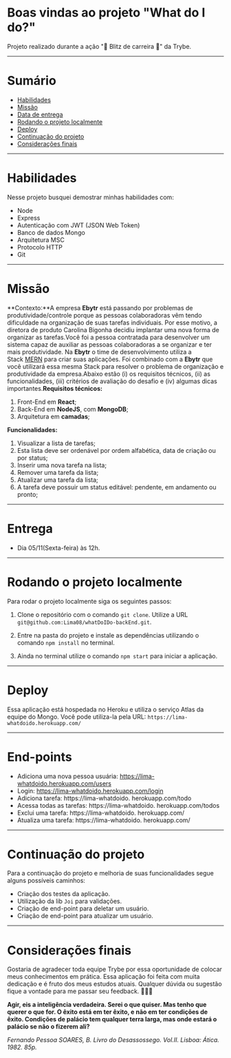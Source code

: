 # Boas vindas ao projeto "What do I do?"

Projeto realizado durante a ação ":rotating_light: Blitz de carreira :rotating_light:" da Trybe.

---

# Sumário

- [Habilidades](#habilidades)
- [Missão](#missão)
- [Data de entrega](#entrega)
- [Rodando o projeto localmente](#Rodando)
- [Deploy](#Deploy)
- [Continuação do projeto](#Continuaçãodoprojeto)
- [Considerações finais](#Consideraçõesfinais)

---

# Habilidades

Nesse projeto busquei demostrar minhas habilidades com:

- Node
- Express
- Autenticação com JWT (JSON Web Token)
- Banco de dados Mongo
- Arquitetura MSC
- Protocolo HTTP
- Git

---

# Missão

**Contexto:**A empresa **Ebytr** está passando por problemas de produtividade/controle porque as pessoas colaboradoras vêm tendo dificuldade na organização de suas tarefas individuais. Por esse motivo, a diretora de produto Carolina Bigonha decidiu implantar uma nova forma de organizar as tarefas.Você foi a pessoa contratada para desenvolver um sistema capaz de auxiliar as pessoas colaboradoras a se organizar e ter mais produtividade. Na **Ebytr** o time de desenvolvimento utiliza a Stack [MERN](https://www.mongodb.com/mern-stack) para criar suas aplicações. Foi combinado com a **Ebytr** que você utilizará essa mesma Stack para resolver o problema de organização e produtividade da empresa.Abaixo estão (i) os requisitos técnicos, (ii) as funcionalidades, (iii) critérios de avaliação do desafio e (iv) algumas dicas importantes.**Requisitos técnicos:**

1. Front-End em **React**;
2. Back-End em **NodeJS**, com **MongoDB**;
3. Arquitetura em **camadas**;

**Funcionalidades:**

1. Visualizar a lista de tarefas;
2. Esta lista deve ser ordenável por ordem alfabética, data de criação ou por status;
3. Inserir uma nova tarefa na lista;
4. Remover uma tarefa da lista;
5. Atualizar uma tarefa da lista;
6. A tarefa deve possuir um status editável: pendente, em andamento ou pronto;

---

# Entrega

- Dia 05/11(Sexta-feira) às 12h.

---

# Rodando o projeto localmente

Para rodar o projeto localmente siga os seguintes passos:

1. Clone o repositório com o comando `git clone`. Utilize a URL `git@github.com:Lima08/whatDoIDo-backEnd.git`.

2. Entre na pasta do projeto e instale as dependências utilizando o comando `npm install` no terminal.
3. Ainda no terminal utilize o comando `npm start` para iniciar a aplicação.



---

# Deploy

Essa aplicação está hospedada no Heroku e utiliza o serviço Atlas da equipe do Mongo. Você pode utiliza-la pela URL: `https://lima-whatdoido.herokuapp.com/` 

---
# End-points

- Adiciona uma nova pessoa usuária: https://lima-whatdoido.herokuapp.com/users 
- Login: https://lima-whatdoido.herokuapp.com/login
- Adiciona tarefa: https://lima-whatdoido. herokuapp.com/todo 
- Acessa todas as tarefas: https://lima-whatdoido. herokuapp.com/todos
- Exclui uma tarefa: https://lima-whatdoido. herokuapp.com/
- Atualiza uma tarefa: https://lima-whatdoido. herokuapp.com/
---

# Continuação do projeto

Para a continuação do projeto e melhoria de suas funcionalidades segue alguns possíveis caminhos:

- Criação dos testes da aplicação.
- Utilização da lib `Joi` para validações.
- Criação de end-point para deletar um usuário.
- Criação de end-point para atualizar um usuário.


---

# Considerações finais

Gostaria de agradecer toda equipe Trybe por essa oportunidade de colocar meus conhecimentos em prática. Essa aplicação foi feita com muita dedicação e é fruto dos meus estudos atuais. Qualquer dúvida ou sugestão fique a vontade para me passar seu feedback. 🎯👨‍💻

**Agir, eis a inteligência verdadeira. Serei o que quiser. Mas tenho que querer o que for. O êxito está em ter êxito, e não em ter condições de êxito. Condições de palácio tem qualquer terra larga, mas onde estará o palácio se não o fizerem ali?**

_Fernando Pessoa SOARES, B. Livro do Desassossego. Vol.II. Lisboa: Ática. 1982. 85p._

